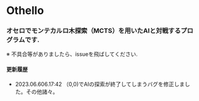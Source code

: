 # Othello
### オセロでモンテカルロ木探索（MCTS）を用いたAIと対戦するプログラムです.
※ 不具合等がありましたら、issueを飛ばしてください.

#### 更新履歴
- 2023.06.606.17:42
（0,0)でAIの探索が終了してしまうバグを修正しました。その他諸々。
